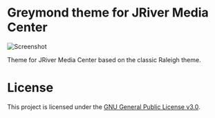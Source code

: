 # Greymond theme for JRiver Media Center

![Screenshot](https://github.com/parhelion22/jriver-media-center-theme-greymond/blob/main/Screenshot.png)

Theme for JRiver Media Center based on the classic Raleigh theme.

# License

This project is licensed under the [GNU General Public License v3.0](/LICENSE).
